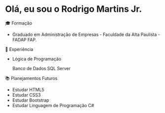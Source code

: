 <h1> Olá, eu sou o Rodrigo Martins Jr. </h1>
🎓 Formação

<ul>
  <li>Graduado em Administração de Empresas - Faculdade da Alta Paulista - FADAP FAP.</li>
</ul>
<p>📝 Experiência</p>
<ul>
   <li>Lógica de Programação</li>
   <p>Banco de Dados SQL Server</p>
</ul>
</ul>
<p>📚 Planejamentos Futuros</p>
<ul>
  <li>Estudar HTML5</li>
  <li>Estudar CSS3</li>
  <li>Estudar Bootstrap </li>
  <li>Estudar Linguagem de Programação C# </li>
 </ul>
